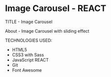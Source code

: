 # Image Carousel - REACT

TITLE - Image Carousel

About - Image Carousel with sliding effect

TECHNOLOGIES USED:

- HTML5
- CSS3 with Sass
- JavaScript REACT
- Git
- Font Awesome

